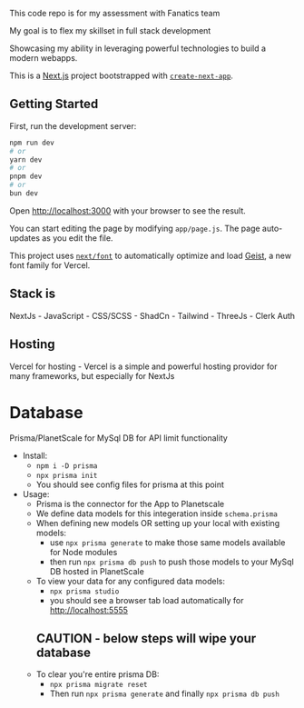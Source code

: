 This code repo is for my assessment with Fanatics team

My goal is to flex my skillset in full stack development

Showcasing my ability in leveraging powerful technologies to build a modern webapps.


This is a [Next.js](https://nextjs.org) project bootstrapped with [`create-next-app`](https://github.com/vercel/next.js/tree/canary/packages/create-next-app).

## Getting Started

First, run the development server:

```bash
npm run dev
# or
yarn dev
# or
pnpm dev
# or
bun dev
```

Open [http://localhost:3000](http://localhost:3000) with your browser to see the result.

You can start editing the page by modifying `app/page.js`. The page auto-updates as you edit the file.

This project uses [`next/font`](https://nextjs.org/docs/app/building-your-application/optimizing/fonts) to automatically optimize and load [Geist](https://vercel.com/font), a new font family for Vercel.

## Stack is
NextJs 
    - JavaScript
    - CSS/SCSS
    - ShadCn
    - Tailwind 
    - ThreeJs
    - Clerk Auth

## Hosting
Vercel for hosting
    - Vercel is a simple and powerful hosting providor for many frameworks, but especially for NextJs

# Database
Prisma/PlanetScale for MySql DB for API limit functionality

  - Install:
    - `npm i -D prisma`
    - `npx prisma init`
    - You should see config files for prisma at this point
  - Usage:
    - Prisma is the connector for the App to Planetscale
    - We define data models for this integeration inside `schema.prisma`
    - When defining new models OR setting up your local with existing models:
      - use `npx prisma generate` to make those same models available for Node modules
      - then run `npx prisma db push` to push those models to your MySql DB hosted in PlanetScale
    - To view your data for any configured data models:
      - `npx prisma studio`
      - you should see a browser tab load automatically for [http://localhost:5555](http://localhost:5555)
      ## CAUTION - below steps will wipe your database
    - To clear you're entire prisma DB:
      - `npx prisma migrate reset`
      - Then run `npx prisma generate` and finally `npx prisma db push`